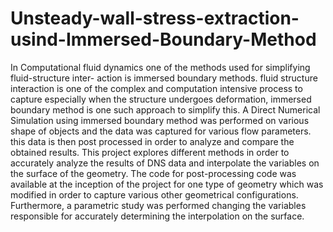 # Unsteady-wall-stress-extraction-usind-Immersed-Boundary-Method
In Computational fluid dynamics one of the methods used for simplifying fluid-structure inter- action is immersed boundary methods. fluid structure interaction is one of the complex and computation intensive process to capture especially when the structure undergoes deformation, immersed boundary method is one such approach to simplify this. A Direct Numerical Simulation using immersed boundary method was performed on various shape of objects and the data was captured for various flow parameters. this data is then post processed in order to analyze and compare the obtained results. This project explores different methods in order to accurately analyze the results of DNS data and interpolate the variables on the surface of the geometry. The code for post-processing code was available at the inception of the project for one type of geometry which was modified in order to capture various other geometrical configurations. Furthermore, a parametric study was performed changing the variables responsible for accurately determining the interpolation on the surface.
